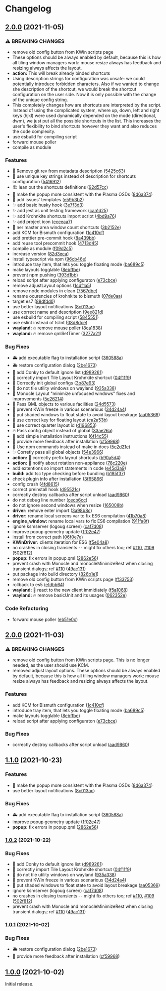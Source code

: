 <!--
  SPDX-FileCopyrightText: none
  SPDX-License-Identifier: MIT
-->

# Changelog

## [2.0.0](https://www.github.com/gikari/test-bismuth-ci/compare/v1.0.2...v2.0.0) (2021-11-05)


### ⚠ BREAKING CHANGES

* remove old config button from KWin scripts page
* These options should be always enabled by default, because this is how all tiling window managers work: mouse resize always has feedback and resizing always affects the layout.
* **action:** This will break already binded shortcuts
* Using description strings for configuration was unsafe: we could potentially introduce forbidden characters. Also if we wanted to change she description of the shortcut, we would break the shortcut configuration on the user side. Now it is only possible with the change of the unique config string.
* This completely changes how are shortcuts are interpreted by the script. Instead of using the complicated system, where up, down, left and right keys (hjkl) were used dynamically depended on the mode (directional, dwm), we just put all the possible shortcuts in the list. This increases the user's flexibility to bind shortcuts however they want and also reduces the code complexity.
* use esbuild for compiling script
* forward mouse poller
* compile as module

### Features

* :art: Remove git rev from metadata description ([5425c63](https://www.github.com/gikari/test-bismuth-ci/commit/5425c637d2a7647801050a2227cfe03f4b2ad523))
* :bug: use unique key strings instead of description for shortcuts configuration ([5416912](https://www.github.com/gikari/test-bismuth-ci/commit/5416912efdca0acfd892ab4b5f45e2015b0b16f0))
* :building_construction: lean out the shortcuts definitions ([92d57cc](https://www.github.com/gikari/test-bismuth-ci/commit/92d57cc82b993dfd7522a8fb424f6328116d01c4))
* :lipstick: make the popup more consistent with the Plasma OSDs ([8d6a374](https://www.github.com/gikari/test-bismuth-ci/commit/8d6a3747e640c4bd418e361b342f1cb0745a3ff0))
* :memo: add issues' templates ([e59b3b2](https://www.github.com/gikari/test-bismuth-ci/commit/e59b3b2965dc9f07c19fd6d7b0d10dac906cc3d0))
* :sparkles: add basic husky hook ([3e7f3d3](https://www.github.com/gikari/test-bismuth-ci/commit/3e7f3d39b5ef4d992100472579fab4adc42c1602))
* :sparkles: add jest as unit testing framework ([caa1d25](https://www.github.com/gikari/test-bismuth-ci/commit/caa1d258582f97ecf66775d3390bc656a3a3fb25))
* :sparkles: add Krohnkite shortcuts import script ([4bd9a76](https://www.github.com/gikari/test-bismuth-ci/commit/4bd9a76c78956c7a99cd6b43e0cb32f6ab65fa08))
* :sparkles: add project icon ([eceeaa7](https://www.github.com/gikari/test-bismuth-ci/commit/eceeaa796cf7575f5a71b98c300c005e6ca910f9))
* :wrench: ner master area window count shortcuts ([3b2152e](https://www.github.com/gikari/test-bismuth-ci/commit/3b2152e81199cbf156f44efe4e333778d597e4eb))
* add KCM for Bismuth configuration ([1c410cf](https://www.github.com/gikari/test-bismuth-ci/commit/1c410cf1c759d707596a42214489dbe36bd52278))
* add prettier pre-commit hook ([8a439bb](https://www.github.com/gikari/test-bismuth-ci/commit/8a439bb41b73ff5afffb67aa75624b965fb00c1b))
* add reuse tool precommit hook ([4713d45](https://www.github.com/gikari/test-bismuth-ci/commit/4713d458afa4c3ab74e9c228d9d0618a64845016))
* compile as module ([f09d2c5](https://www.github.com/gikari/test-bismuth-ci/commit/f09d2c550a0b0f79dec7bead44f77e8536842e44))
* increase version ([82d3eca](https://www.github.com/gikari/test-bismuth-ci/commit/82d3eca2ec70c9eb7acbcf310169969d62596e29))
* install typescript via npm ([96cb46e](https://www.github.com/gikari/test-bismuth-ci/commit/96cb46ef00fb94f919efcf403b0ebf3a235ce30d))
* introduce tray item, that lets you toggle floating mode ([ba689c5](https://www.github.com/gikari/test-bismuth-ci/commit/ba689c5ff099c3263384395cfaa737a14e158b90))
* make layouts togglable ([8ebffbe](https://www.github.com/gikari/test-bismuth-ci/commit/8ebffbe639efcf1cfec5addad29e2777d1bbd5d2))
* prevent npm pushing ([393d1bb](https://www.github.com/gikari/test-bismuth-ci/commit/393d1bbf1a87085fc571a6e7e44dde9750ac0cde))
* reload script after applying configuraton ([e73cbce](https://www.github.com/gikari/test-bismuth-ci/commit/e73cbce4c8af5ab308634972409b4f7f87e95085))
* remove adjustLayout options ([1cdf1a5](https://www.github.com/gikari/test-bismuth-ci/commit/1cdf1a5bb22d7d323d0a242253f4e88216d251dc))
* remove node modules in clean ([7567dbe](https://www.github.com/gikari/test-bismuth-ci/commit/7567dbeda31ae5d632c43266000135ef31a4eaf1))
* rename ocurencies of krohnkite to bismuth ([07de0aa](https://www.github.com/gikari/test-bismuth-ci/commit/07de0aa5a443b4ed5946cb62143c94629f71c142))
* target es7 ([88dfdd0](https://www.github.com/gikari/test-bismuth-ci/commit/88dfdd027eddc107e96e10de38255d3de8a4dca4))
* use better layout notifications ([8c013ac](https://www.github.com/gikari/test-bismuth-ci/commit/8c013ac7bc8d293c81c1f14f03c2147d47d43703))
* use correct name and description ([9ee821d](https://www.github.com/gikari/test-bismuth-ci/commit/9ee821dab3dce37460fd97e30502c1fb9e515469))
* use esbuild for compiling script ([5845551](https://www.github.com/gikari/test-bismuth-ci/commit/584555191bd287dde6d2ef216c30c3d816c6a22e))
* use eslint instead of tslint ([08d8dce](https://www.github.com/gikari/test-bismuth-ci/commit/08d8dce1e2a55cee217705012d230bf7dc566ec1))
* **wayland:** :fire: remove mouse poller ([8ca1838](https://www.github.com/gikari/test-bismuth-ci/commit/8ca1838f684d2d51d962d106e853bc87b54e4963))
* **wayland:** :fire: remove qmlSetTimer ([3277a21](https://www.github.com/gikari/test-bismuth-ci/commit/3277a21888f6a660190124aab7041e19f7bd72d4))


### Bug Fixes

* :ambulance: add executable flag to installation script ([360588a](https://www.github.com/gikari/test-bismuth-ci/commit/360588ad216d364a81d518e020e5fe37b6365ccc))
* :ambulance: restore configuration dialog ([2be1673](https://www.github.com/gikari/test-bismuth-ci/commit/2be1673c41eafef2666a6265335b39159f916903))
* :bug: add Conky to default ignore list ([d989261](https://www.github.com/gikari/test-bismuth-ci/commit/d989261d82ed75781b59322402beb6c3916d09ce))
* :bug: correctly import Tile Layout Krohnkite shortcut ([04f11f9](https://www.github.com/gikari/test-bismuth-ci/commit/04f11f98c31ce63adb6c09a06da95377b01defba))
* :bug: Correctly init global configs ([3b87e93](https://www.github.com/gikari/test-bismuth-ci/commit/3b87e9388387726b97e09a00b92a79e34f84db92))
* :bug: do not tile utility windows on wayland ([935a338](https://www.github.com/gikari/test-bismuth-ci/commit/935a33820b20ab4c4b68dd797b62a64947cb9e0c))
* :bug: Monocle Layout "minimize unfocused windows" fixes and improvements ([5e26214](https://www.github.com/gikari/test-bismuth-ci/commit/5e262141a114e3d7163355e03d163c372bd050aa))
* :bug: Pass QML objects to various facilities ([24d5573](https://www.github.com/gikari/test-bismuth-ci/commit/24d557314958eb8b915e1ee0667434bd097e5b6b))
* :bug: prevent KWin freeze in various scenarious ([34d24a4](https://www.github.com/gikari/test-bismuth-ci/commit/34d24a4cb6494ea5bf29305462a1243ab143dc0c))
* :bug: put shaded windows to float state to avoid layout breakage ([aa05369](https://www.github.com/gikari/test-bismuth-ci/commit/aa053694aac927184ee17fdbe39b9f8a550b129c))
* :bug: use correct key for floating layout ([ca2a53b](https://www.github.com/gikari/test-bismuth-ci/commit/ca2a53b6664fec1254366d8db65522d3a8fc4cb0))
* :bug: use correct quarter layout id ([d196853](https://www.github.com/gikari/test-bismuth-ci/commit/d196853941ed068678cd8df1cab03b220ac71ded))
* :fire: Pass config object instead of global ([33ae26a](https://www.github.com/gikari/test-bismuth-ci/commit/33ae26a35b4aa53efda07c98566d76723f5b6d8e))
* :memo: add simple installation instructions ([6f14c55](https://www.github.com/gikari/test-bismuth-ci/commit/6f14c55708d322abd71b57c7517335bdda58e640))
* :memo: provide more feedback after installation ([cf59968](https://www.github.com/gikari/test-bismuth-ci/commit/cf59968dcaf3cf2df92541897824886b9d0fd4d5))
* :memo: Use npm commands instead of make in docs ([5c2d21e](https://www.github.com/gikari/test-bismuth-ci/commit/5c2d21eb931273c59fcc8eb3d87045b4a96697ac))
* :sparkles: Corretly pass all global objects ([54e3966](https://www.github.com/gikari/test-bismuth-ci/commit/54e39666a3844916d9a9072d623b6ee9c37896a8))
* **action:** :bug: correctly prefix layout shortcuts ([b90a5d4](https://www.github.com/gikari/test-bismuth-ci/commit/b90a5d49b7bedc566f2c86d2606844a6c9008e23))
* **action:** :bug: notify about rotation non-appliance ([78c220e](https://www.github.com/gikari/test-bismuth-ci/commit/78c220e496d217577a7a896aff7c2f3cafac4b8c))
* add extentions so import statements in code ([e45d3a9](https://www.github.com/gikari/test-bismuth-ci/commit/e45d3a908ac6e9176fa11c7ef1108acdb1deedf0))
* **build:** add tsc type checking before bundling ([b185f37](https://www.github.com/gikari/test-bismuth-ci/commit/b185f375f8602a5b68bdc06498856947c7cabb7c))
* check plugin info after installation ([3f65866](https://www.github.com/gikari/test-bismuth-ci/commit/3f65866b9dd55e5a4034654b16280d4e4fbf83c3))
* config crash ([4fd8615](https://www.github.com/gikari/test-bismuth-ci/commit/4fd8615b7dec361cfb6bdd308ab3150d61d09159))
* correct preinstall hook ([d95521c](https://www.github.com/gikari/test-bismuth-ci/commit/d95521c5afea2ec4d08bee77b1b2ddb1de01f0d6))
* correctly destroy callbacks after script unload ([aad9860](https://www.github.com/gikari/test-bismuth-ci/commit/aad986096273bc9d66ef7098c1c32b725a120902))
* do not debug line number ([cecb6cc](https://www.github.com/gikari/test-bismuth-ci/commit/cecb6cc6912300e2090469e3b43ce8487584d3cc))
* do not ignore second windows when resize ([165008b](https://www.github.com/gikari/test-bismuth-ci/commit/165008b9ac755bf312096ea45ac2ef303fb42e3a))
* **driver:** remove enter import ([3a98b8c](https://www.github.com/gikari/test-bismuth-ci/commit/3a98b8cf637df1c47fa3e1f13228371818eb32cf))
* **driver:** rename local screens var to fix ES6 compilation ([41b70a8](https://www.github.com/gikari/test-bismuth-ci/commit/41b70a8fde3d81de52fe65aa6749fd6b19595792))
* **engine_window:** rename local vars to fix ES6 compilation ([911fa8f](https://www.github.com/gikari/test-bismuth-ci/commit/911fa8f6249fdf8cd5e55e8d244c366eb59820ac))
* ignore ksmserver (logoug screen) ([caf7d08](https://www.github.com/gikari/test-bismuth-ci/commit/caf7d080d94776defbb4e2dfe9cf0e5ff7f00a31))
* improve popup geometry update ([1f02e47](https://www.github.com/gikari/test-bismuth-ci/commit/1f02e47a37fa0771f10e31e6e7f2e5d2cb9419db))
* install from correct path ([06f0e7e](https://www.github.com/gikari/test-bismuth-ci/commit/06f0e7edd3af82518a728646083dfe1f697e1884))
* **KWinDriver:** clients iteration for ES6 ([f5e04a8](https://www.github.com/gikari/test-bismuth-ci/commit/f5e04a82947bc1cfa2c5ec266069fbe31b06e6f5))
* no crashes in closing transients -- might fix others too; ref [#110](https://www.github.com/gikari/test-bismuth-ci/issues/110), [#109](https://www.github.com/gikari/test-bismuth-ci/issues/109) ([502f812](https://www.github.com/gikari/test-bismuth-ci/commit/502f8120815ce4a6b1d40ac1e79e046b0fc59624))
* **popup:** fix errors in popup.qml ([2862e56](https://www.github.com/gikari/test-bismuth-ci/commit/2862e56194fc37308224caf5fe826c76a59e088c))
* prevent crash with Monocle and monocleMinimizeRest when closing transient dialogs; ref [#110](https://www.github.com/gikari/test-bismuth-ci/issues/110) ([49ac131](https://www.github.com/gikari/test-bismuth-ci/commit/49ac131044f5202069f2202dea5ca0cd16a5257b))
* put package into build directory ([826b1e1](https://www.github.com/gikari/test-bismuth-ci/commit/826b1e1c52d37bbbfd9a6af57a00c73b58a3c181))
* remove old config button from KWin scripts page ([ff33753](https://www.github.com/gikari/test-bismuth-ci/commit/ff3375314b8cf3863d39875cb8751469a71977d6))
* rollback to es5 ([efdbb64](https://www.github.com/gikari/test-bismuth-ci/commit/efdbb64d297f858462987d09a4064e1a90dcbbbd))
* **wayland:** :bug: react to the new client immidiately ([f5a1068](https://www.github.com/gikari/test-bismuth-ci/commit/f5a1068389485ae84bf58cb323b63c4ed8898d12))
* **wayland:** :fire: remove basicUnit and its usages ([062352e](https://www.github.com/gikari/test-bismuth-ci/commit/062352e1ae04b88758900eb7f701f0f7a6218e44))


### Code Refactoring

* forward mouse poller ([eb51e0c](https://www.github.com/gikari/test-bismuth-ci/commit/eb51e0cce01b85d206a944c400d48513bcb1aa60))

## [2.0.0](https://www.github.com/Bismuth-Forge/bismuth/compare/v1.1.0...v2.0.0) (2021-11-03)


### ⚠ BREAKING CHANGES

* remove old config button from KWin scripts page. This is no longer needed, as the user should use KCM.
* removed adjust layout options. These options should be always enabled by default, because this is how all tiling window managers work: mouse resize always has feedback and resizing always affects the layout.

### Features

* add KCM for Bismuth configuration ([1c410cf](https://www.github.com/Bismuth-Forge/bismuth/commit/1c410cf1c759d707596a42214489dbe36bd52278))
* introduce tray item, that lets you toggle floating mode ([ba689c5](https://www.github.com/Bismuth-Forge/bismuth/commit/ba689c5ff099c3263384395cfaa737a14e158b90))
* make layouts togglable ([8ebffbe](https://www.github.com/Bismuth-Forge/bismuth/commit/8ebffbe639efcf1cfec5addad29e2777d1bbd5d2))
* reload script after applying configuraton ([e73cbce](https://www.github.com/Bismuth-Forge/bismuth/commit/e73cbce4c8af5ab308634972409b4f7f87e95085))

### Bug Fixes

* correctly destroy callbacks after script unload ([aad9860](https://www.github.com/Bismuth-Forge/bismuth/commit/aad986096273bc9d66ef7098c1c32b725a120902))

## [1.1.0](https://www.github.com/gikari/bismuth/compare/v1.0.2...v1.1.0) (2021-10-23)


### Features

* :lipstick: make the popup more consistent with the Plasma OSDs ([8d6a374](https://www.github.com/gikari/bismuth/commit/8d6a3747e640c4bd418e361b342f1cb0745a3ff0))
* use better layout notifications ([8c013ac](https://www.github.com/gikari/bismuth/commit/8c013ac7bc8d293c81c1f14f03c2147d47d43703))


### Bug Fixes

* :ambulance: add executable flag to installation script ([360588a](https://www.github.com/gikari/bismuth/commit/360588ad216d364a81d518e020e5fe37b6365ccc))
* improve popup geometry update ([1f02e47](https://www.github.com/gikari/bismuth/commit/1f02e47a37fa0771f10e31e6e7f2e5d2cb9419db))
* **popup:** fix errors in popup.qml ([2862e56](https://www.github.com/gikari/bismuth/commit/2862e56194fc37308224caf5fe826c76a59e088c))

### [1.0.2](https://www.github.com/gikari/bismuth/compare/v1.0.1...v1.0.2) (2021-10-22)


### Bug Fixes

* :bug: add Conky to default ignore list ([d989261](https://www.github.com/gikari/bismuth/commit/d989261d82ed75781b59322402beb6c3916d09ce))
* :bug: correctly import Tile Layout Krohnkite shortcut ([04f11f9](https://www.github.com/gikari/bismuth/commit/04f11f98c31ce63adb6c09a06da95377b01defba))
* :bug: do not tile utility windows on wayland ([935a338](https://www.github.com/gikari/bismuth/commit/935a33820b20ab4c4b68dd797b62a64947cb9e0c))
* :bug: prevent KWin freeze in various scenarious ([34d24a4](https://www.github.com/gikari/bismuth/commit/34d24a4cb6494ea5bf29305462a1243ab143dc0c))
* :bug: put shaded windows to float state to avoid layout breakage ([aa05369](https://www.github.com/gikari/bismuth/commit/aa053694aac927184ee17fdbe39b9f8a550b129c))
* ignore ksmserver (logoug screen) ([caf7d08](https://www.github.com/gikari/bismuth/commit/caf7d080d94776defbb4e2dfe9cf0e5ff7f00a31))
* no crashes in closing transients -- might fix others too; ref [#110](https://www.github.com/gikari/bismuth/issues/110), [#109](https://www.github.com/gikari/bismuth/issues/109) ([502f812](https://www.github.com/gikari/bismuth/commit/502f8120815ce4a6b1d40ac1e79e046b0fc59624))
* prevent crash with Monocle and monocleMinimizeRest when closing transient dialogs; ref [#110](https://www.github.com/gikari/bismuth/issues/110) ([49ac131](https://www.github.com/gikari/bismuth/commit/49ac131044f5202069f2202dea5ca0cd16a5257b))

### [1.0.1](https://www.github.com/gikari/bismuth/compare/v1.0.0...v1.0.1) (2021-10-02)


### Bug Fixes

* :ambulance: restore configuration dialog ([2be1673](https://www.github.com/gikari/bismuth/commit/2be1673c41eafef2666a6265335b39159f916903))
* :memo: provide more feedback after installation ([cf59968](https://www.github.com/gikari/bismuth/commit/cf59968dcaf3cf2df92541897824886b9d0fd4d5))

## [1.0.0](https://www.github.com/gikari/bismuth/compare/v1.0.0-beta...v1.0.0) (2021-10-02)

Initial release.
